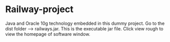 # Railway-project
Java and Oracle 10g technology embedded in this dummy project. 
Go to the dist folder --> railways.jar. 
This is the executable jar file.
 Click view rough to view the homepage of software window.
